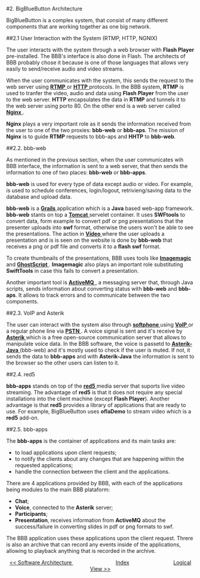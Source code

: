 #2. BigBlueButton Architecture

BigBlueButton is a complex system, that consist of many different components that are working together as one big network. 

##2.1 User Interaction with the System (RTMP, HTTP, NGNIX)

The user interacts with the system through a web browser with **Flash Player** pre-installed. The BBB's interface is also done in Flash. The architects of BBB probably chose it because is one of those languages that allows very easily to send/receive audio and video streams.

When the user communicates with the system, this sends the request to the web server using <a href="https://en.wikipedia.org/wiki/Real_Time_Messaging_Protocol"> **RTMP** </a> or <a href="https://en.wikipedia.org/wiki/Hypertext_Transfer_Protocol"> **HTTP** </a> protocols. In the BBB system, **RTMP** is used to tranfer the video, audio and data using **Flash Player** from the user to the web server.  **HTTP** encapsulates the data in **RTMP** and tunnels it to the web server using porto 80. On the other end is a web server called <a href="https://en.wikipedia.org/wiki/Nginx"> **Nginx** </a>.



**Nginx** plays a very important role as it sends the information received from the user to one of the two proxies: **bbb-web** or **bbb-aps**. The mission of **Nginx** is to guide **RTMP** requests to bbb-aps and **HHTP** to **bbb-web**.

##2.2. bbb-web

As mentioned in the previous section, when the user communicates wih BBB interface, the information is sent to a web server, that then sends the information to one of two places: **bbb-web** or **bbb-apps**.

**bbb-web** is used for every type of data except audio or video. For example, is used to schedule conferences, login/logout, retrivieng/saving data to the database and upload data.

**bbb-web** is a <a href="https://grails.org/"> **Grails** </a> application which is a **Java**  based web-app framework.
**bbb-web** stants on top a <a href="http://tomcat.apache.org/"> **Tomcat** </a> servelet container. It uses **SWFtools** to convert data, form example to convert pdf or png presentations that the presenter uploads into **swf** format, otherwise the users won't be able to see the presentations. The action in <a href="http://bigbluebutton.org/sites/all/videos/join/index.html"> **Video** </a> where the user uploads a presentation and is is seen on the website is done by **bbb-web** that receives a png or pdf file and converts it to a **flash swf** format.

To create thumbnails of the presentations, BBB uses tools like <a href="http://www.imagemagick.org/script/index.php"> **Imagemagic** </a> and <a href="https://en.wikipedia.org/wiki/Ghostscript"> **GhostScript** </a>. **Imagemagic** also plays an important role substituting **SwiftTools** in case this fails to convert a presentation. 

Another important tool is <a href="http://activemq.apache.org/"> **ActiveMQ** </a>, a messaging server that, through Java scripts, sends information about converting status with **bbb-web** and **bbb-aps**. It allows to track errors and to communicate between the two components.

##2.3. VoIP and Asterik

The user can interact with the system also through <a href="https://en.wikipedia.org/wiki/Softphone/">  **softphone** </a>  using  <a href="https://en.wikipedia.org/wiki/Voice_over_IP/">  **VoIP** </a> or a regular phone line via <a href="https://en.wikipedia.org/wiki/Public_switched_telephone_network">  **PSTN** </a>. A voice signal is sent and it's receive by <a href="http://www.asterisk.org/">  **Asterik** </a> which is a free open-source communication server that allows to manipulate voice data. In the BBB software, the voice is passetd to <a href="https://blogs.reucon.com/asterisk-java/">  **Asterik-Java** </a> (bbb-web) and it's mostly used to check if the user is muted. If not, it sends the data to **bbb-apps** and with **Asterik-Java** the information is sent to the browser so the other users can listen to it.

##2.4. red5

**bbb-apps** stands on top of the <a href="https://github.com/Red5"> **red5** </a> media server that suports live video streaming. The advantage of **red5** is that it does not require any special installations into the client machine (except **Flash Player**). Another advantage is that **red5** provides a library of applications that are ready to use. For example, BigBlueButton uses **oflaDemo** to stream video which is a **red5** add-on.

##2.5. bbb-apps

The **bbb-apps** is the container of applications and its main tasks are:
* to load applications upon client requests;
* to notify the clients about any changes that are happening within the requested applications;
* handle the connection between the client and the applications.

There are 4 applications provided by BBB, with each of the applications being modules to the main BBB plataform:

* **Chat**;
* **Voice**, connected to the **Asterik** server;
* **Participants**;
* **Presentation**, receives information from **ActiveMQ** about the success/failure  in converting slides in pdf or png formats to swf.

The BBB application uses these applications upon the client request. Threre is also an archive that can record any events inside of the applications, allowing to playback anything that is recorded in the archive.



<p align=center>
  <a href="https://github.com/mariateresachaves/bigbluebutton/blob/master/ESOF-DOCS/Software_Architecture/Software%20Architecture.md#1-software-architecture"><< Software Architecture </a>
  &nbsp;&nbsp;&nbsp;&nbsp;&nbsp;&nbsp;&nbsp;&nbsp;&nbsp;&nbsp;&nbsp;&nbsp;&nbsp;&nbsp;&nbsp;&nbsp;&nbsp;&nbsp;&nbsp;&nbsp;&nbsp;&nbsp;&nbsp;&nbsp;&nbsp;&nbsp;&nbsp;&nbsp;
  <a href="https://github.com/mariateresachaves/bigbluebutton/blob/master/ESOF-DOCS/Software_Architecture/Index.md">Index</a>
  &nbsp;&nbsp;&nbsp;&nbsp;&nbsp;&nbsp;&nbsp;&nbsp;&nbsp;&nbsp;&nbsp;&nbsp;&nbsp;&nbsp;&nbsp;&nbsp;&nbsp;&nbsp;&nbsp;&nbsp;&nbsp;&nbsp;&nbsp;&nbsp;&nbsp;&nbsp;&nbsp;&nbsp;
  <a href="https://github.com/mariateresachaves/bigbluebutton/blob/master/ESOF-DOCS/Software_Architecture/Logical%20View.md#3-logical-view">Logical View >></a>
</p>
